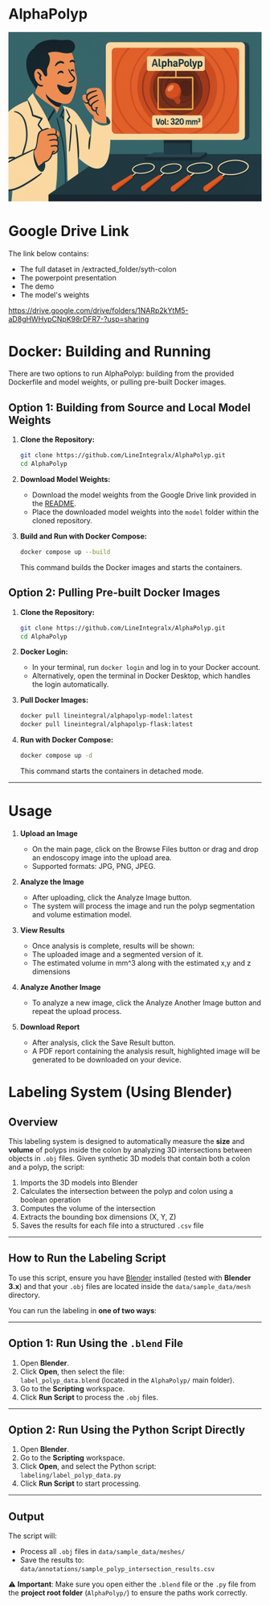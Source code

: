 # AlphaPolyp

![logo](https://github.com/LineIntegralx/AlphaPolyp/blob/main/images/front.png)


# Google Drive Link 
The link below contains:
- The full dataset in /extracted_folder/syth-colon 
- The powerpoint presentation 
- The demo 
- The model's weights 

<https://drive.google.com/drive/folders/1NARp2kYtM5-aD8gHWHypCNpK98rDFR7-?usp=sharing>

# Docker: Building and Running

There are two options to run AlphaPolyp: building from the provided Dockerfile and model weights, or pulling pre-built Docker images.

## Option 1: Building from Source and Local Model Weights

1.  **Clone the Repository:**

    ```bash
    git clone https://github.com/LineIntegralx/AlphaPolyp.git
    cd AlphaPolyp
    ```

2.  **Download Model Weights:**

    *   Download the model weights from the Google Drive link provided in the [README](https://github.com/LineIntegralx/AlphaPolyp/blob/main/README.md).
    *   Place the downloaded model weights into the `model` folder within the cloned repository.

3.  **Build and Run with Docker Compose:**

    ```bash
    docker compose up --build
    ```

    This command builds the Docker images and starts the containers.

## Option 2: Pulling Pre-built Docker Images

1.  **Clone the Repository:**

    ```bash
    git clone https://github.com/LineIntegralx/AlphaPolyp.git
    cd AlphaPolyp
    ```

2.  **Docker Login:**

    *   In your terminal, run `docker login` and log in to your Docker account.
    *   Alternatively, open the terminal in Docker Desktop, which handles the login automatically.

3.  **Pull Docker Images:**

    ```bash
    docker pull lineintegral/alphapolyp-model:latest
    docker pull lineintegral/alphapolyp-flask:latest
    ```

4.  **Run with Docker Compose:**

    ```bash
    docker compose up -d
    ```

    This command starts the containers in detached mode.

---
# Usage

1. **Upload an Image**
   - On the main page, click on the Browse Files button or drag and drop an endoscopy image into the upload area. 
   - Supported formats: JPG, PNG, JPEG. 

2. **Analyze the Image**
   - After uploading, click the Analyze Image button. 
   - The system will process the image and run the polyp segmentation and volume estimation model. 

3. **View Results**
   - Once analysis is complete, results will be shown:
   - The uploaded image and a segmented version of it. 
   - The estimated volume in mm^3 along with the estimated x,y and z dimensions

4. **Analyze Another Image**
   - To analyze a new image, click the Analyze Another Image button and repeat the upload process.  

5. **Download Report**
   - After analysis, click the Save Result button. 
   - A PDF report containing the analysis result, highlighted image will be generated to be downloaded on your device.


# Labeling System (Using Blender)

## Overview

This labeling system is designed to automatically measure the **size** and **volume** of polyps inside the colon by analyzing 3D intersections between objects in `.obj` files. Given synthetic 3D models that contain both a colon and a polyp, the script:

1. Imports the 3D models into Blender
2. Calculates the intersection between the polyp and colon using a boolean operation
3. Computes the volume of the intersection
4. Extracts the bounding box dimensions (X, Y, Z)
5. Saves the results for each file into a structured `.csv` file

---

## How to Run the Labeling Script

To use this script, ensure you have [Blender](https://www.blender.org/download/) installed (tested with **Blender 3.x**) and that your `.obj` files are located inside the `data/sample_data/mesh` directory.


You can run the labeling in **one of two ways**:

---

## Option 1: Run Using the `.blend` File

1. Open **Blender**.
2. Click **Open**, then select the file:  
   `label_polyp_data.blend` (located in the `AlphaPolyp/` main folder).
3. Go to the **Scripting** workspace.
4. Click **Run Script** to process the `.obj` files.

---

## Option 2: Run Using the Python Script Directly

1. Open **Blender**.
2. Go to the **Scripting** workspace.
3. Click **Open**, and select the Python script:  
   `labeling/label_polyp_data.py`
4. Click **Run Script** to start processing.

---

## Output

The script will:
- Process all `.obj` files in `data/sample_data/meshes/`
- Save the results to:  `data/annotations/sample_polyp_intersection_results.csv`


⚠️ **Important**: Make sure you open either the `.blend` file or the `.py` file from the **project root folder** (`AlphaPolyp/`) to ensure the paths work correctly.
